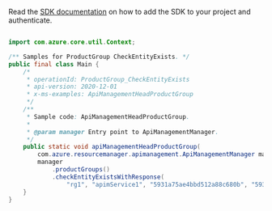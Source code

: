 Read the [SDK documentation](https://github.com/Azure/azure-sdk-for-java/blob/azure-resourcemanager-apimanagement_1.0.0-beta.2/sdk/apimanagement/azure-resourcemanager-apimanagement/README.md) on how to add the SDK to your project and authenticate.

```java

import com.azure.core.util.Context;

/** Samples for ProductGroup CheckEntityExists. */
public final class Main {
    /*
     * operationId: ProductGroup_CheckEntityExists
     * api-version: 2020-12-01
     * x-ms-examples: ApiManagementHeadProductGroup
     */
    /**
     * Sample code: ApiManagementHeadProductGroup.
     *
     * @param manager Entry point to ApiManagementManager.
     */
    public static void apiManagementHeadProductGroup(
        com.azure.resourcemanager.apimanagement.ApiManagementManager manager) {
        manager
            .productGroups()
            .checkEntityExistsWithResponse(
                "rg1", "apimService1", "5931a75ae4bbd512a88c680b", "59306a29e4bbd510dc24e5f9", Context.NONE);
    }
}
```
